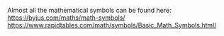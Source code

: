 Almost all the mathematical symbols can be found here:
https://byjus.com/maths/math-symbols/
https://www.rapidtables.com/math/symbols/Basic_Math_Symbols.html/
